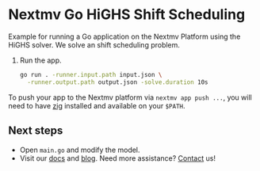 # Nextmv Go HiGHS Shift Scheduling

Example for running a Go application on the Nextmv Platform using the HiGHS
solver. We solve an shift scheduling problem.

1. Run the app.

    ```bash
    go run . -runner.input.path input.json \
      -runner.output.path output.json -solve.duration 10s
    ```

To push your app to the Nextmv platform via `nextmv app push ...`, you will
need to have [zig][zig] installed and available on your `$PATH`.

## Next steps

* Open `main.go` and modify the model.
* Visit our [docs][docs] and [blog][blog]. Need more assistance?
  [Contact][contact] us!

[zig]: https://ziglang.org/download/
[docs]: https://docs.nextmv.io
[blog]: https://www.nextmv.io/blog
[contact]: https://www.nextmv.io/contact
